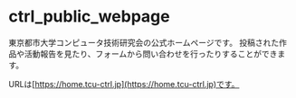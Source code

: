 # ctrl_public_webpage
東京都市大学コンピュータ技術研究会の公式ホームページです。
投稿された作品や活動報告を見たり、フォームから問い合わせを行ったりすることができます。

URLは[https://home.tcu-ctrl.jp](https://home.tcu-ctrl.jp)です。
